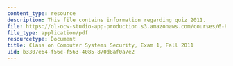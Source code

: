 ```yaml
---
content_type: resource
description: This file contains information regarding quiz 2011.
file: https://ol-ocw-studio-app-production.s3.amazonaws.com/courses/6-858-computer-systems-security-fall-2014/b3307e64f56cf5634085870d8af0a7e2_MIT6_858F14_q11_1.pdf
file_type: application/pdf
resourcetype: Document
title: Class on Computer Systems Security, Exam 1, Fall 2011
uid: b3307e64-f56c-f563-4085-870d8af0a7e2
---
```

